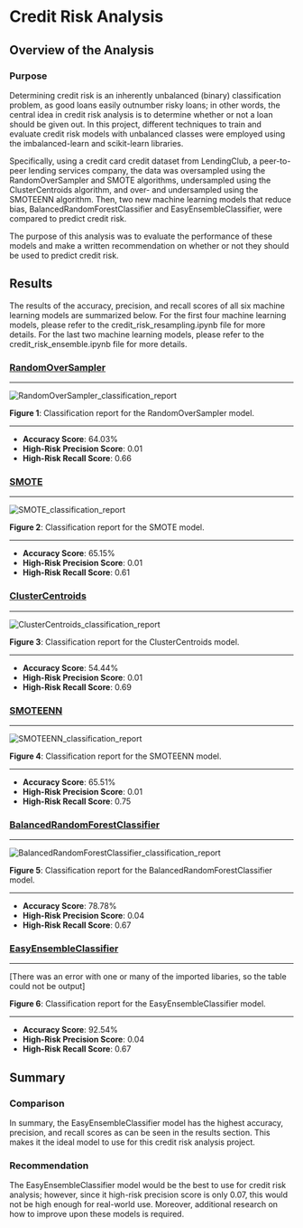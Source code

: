 # Credit Risk Analysis

## Overview of the Analysis
### Purpose
Determining credit risk is an inherently unbalanced (binary) classification problem, as good loans easily outnumber risky loans; in other words, the central idea in credit risk analysis is to determine whether or not a loan should be given out. In this project, different techniques to train and evaluate credit risk models with unbalanced classes were employed using the imbalanced-learn and scikit-learn libraries.

Specifically, using a credit card credit dataset from LendingClub, a peer-to-peer lending services company, the data was oversampled using the RandomOverSampler and SMOTE algorithms, undersampled using the ClusterCentroids algorithm, and over- and undersampled using the SMOTEENN algorithm. Then, two new machine learning models that reduce bias, BalancedRandomForestClassifier and EasyEnsembleClassifier, were compared to predict credit risk.

The purpose of this analysis was to evaluate the performance of these models and make a written recommendation on whether or not they should be used to predict credit risk.

## Results
The results of the accuracy, precision, and recall scores of all six machine learning models are summarized below. For the first four machine learning models, please refer to the credit_risk_resampling.ipynb file for more details. For the last two machine learning models, please refer to the credit_risk_ensemble.ipynb file for more details.

### [RandomOverSampler](https://imbalanced-learn.org/stable/references/generated/imblearn.over_sampling.RandomOverSampler.html)
_____

![RandomOverSampler_classification_report](https://user-images.githubusercontent.com/80941606/194734060-e8bb6946-e049-4a78-a94e-cdd37ed6b54d.png)

**Figure 1**: Classification report for the RandomOverSampler model.
_____

* **Accuracy Score**: 64.03%
* **High-Risk Precision Score**: 0.01
* **High-Risk Recall Score**: 0.66

### [SMOTE](https://imbalanced-learn.org/stable/references/generated/imblearn.over_sampling.SMOTE.html)
_____

![SMOTE_classification_report](https://user-images.githubusercontent.com/80941606/194734067-b7c0015c-63f5-4f05-b7fc-7a76ad8fa08e.png)

**Figure 2**: Classification report for the SMOTE model.
_____

* **Accuracy Score**: 65.15%
* **High-Risk Precision Score**: 0.01
* **High-Risk Recall Score**: 0.61

### [ClusterCentroids](https://imbalanced-learn.org/stable/references/generated/imblearn.under_sampling.ClusterCentroids.html)
_____

![ClusterCentroids_classification_report](https://user-images.githubusercontent.com/80941606/194734071-e00c7f9c-8a88-4fbb-a5cc-32a63166df2b.png)

**Figure 3**: Classification report for the ClusterCentroids model.
_____

* **Accuracy Score**: 54.44%
* **High-Risk Precision Score**: 0.01
* **High-Risk Recall Score**: 0.69

### [SMOTEENN](https://imbalanced-learn.org/stable/references/generated/imblearn.combine.SMOTEENN.html)
_____

![SMOTEENN_classification_report](https://user-images.githubusercontent.com/80941606/194734073-0e7cd111-8554-43a1-9ac8-659dbb68147f.png)

**Figure 4**: Classification report for the SMOTEENN model.
_____

* **Accuracy Score**: 65.51%
* **High-Risk Precision Score**: 0.01
* **High-Risk Recall Score**: 0.75

### [BalancedRandomForestClassifier](https://imbalanced-learn.org/stable/references/generated/imblearn.ensemble.BalancedRandomForestClassifier.html)
_____

![BalancedRandomForestClassifier_classification_report](https://user-images.githubusercontent.com/80941606/194734077-32092578-5448-4a1d-b13d-0249227634a7.png)

**Figure 5**: Classification report for the BalancedRandomForestClassifier model.
_____

* **Accuracy Score**: 78.78%
* **High-Risk Precision Score**: 0.04
* **High-Risk Recall Score**: 0.67

### [EasyEnsembleClassifier](https://imbalanced-learn.org/stable/references/generated/imblearn.ensemble.EasyEnsembleClassifier.html)
_____

[There was an error with one or many of the imported libaries, so the table could not be output]

**Figure 6**: Classification report for the EasyEnsembleClassifier model.
_____

* **Accuracy Score**: 92.54%
* **High-Risk Precision Score**: 0.04
* **High-Risk Recall Score**: 0.67

## Summary
### Comparison
In summary, the EasyEnsembleClassifier model has the highest accuracy, precision, and recall scores as can be seen in the results section. This makes it the ideal model to use for this credit risk analysis project.

### Recommendation
The EasyEnsembleClassifier model would be the best to use for credit risk analysis; however, since it high-risk precision score is only 0.07, this would not be high enough for real-world use. Moreover, additional research on how to improve upon these models is required.
